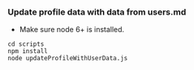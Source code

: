 ### Update profile data with data from users.md
- Make sure node 6+ is installed.
```
cd scripts
npm install
node updateProfileWithUserData.js
```